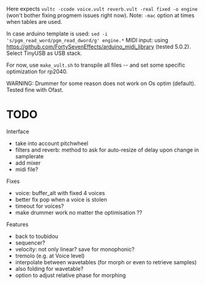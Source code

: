 
Here expects `vultc -ccode voice.vult reverb.vult -real fixed -o engine ` (won't bother fixing progmem issues right now). Note: `-mac` option at times when tables are used.

In case arduino template is used: `sed -i 's/pgm_read_word/pgm_read_dword/g' engine.*`
MIDI input: using https://github.com/FortySevenEffects/arduino_midi_library (tested 5.0.2). Select TinyUSB as USB stack.

For now, use `make_vult.sh` to transpile all files -- and set some specific optimization for rp2040.

WARNING: Drummer for some reason does not work on Os optim (default). Tested fine with Ofast.

# TODO


Interface

- take into account pitchwheel
- filters and reverb: method to ask for auto-resize of delay upon change in samplerate
- add mixer
- midi file?

Fixes

- voice: buffer_alt with fixed 4 voices
- better fix pop when a voice is stolen
- timeout for voices?
- make drummer work no matter the optimisation ??

Features

- back to toubidou
- sequencer?
- velocity: not only linear? save for monophonic?
- tremolo (e.g. at Voice level)
- interpolate between wavetables (for morph or even to retrieve samples)
- also folding for wavetable?
- option to adjust relative phase for morphing
